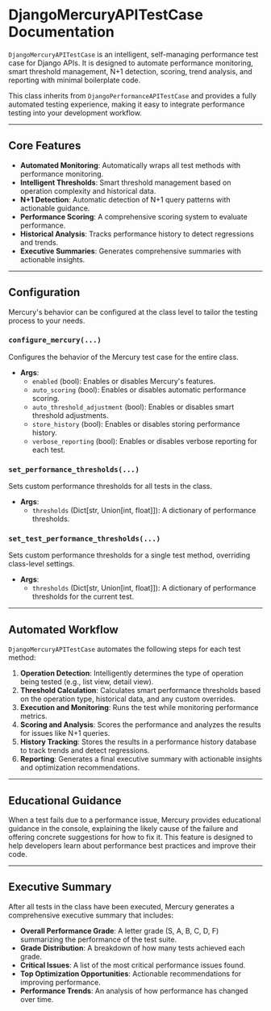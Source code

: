 # DjangoMercuryAPITestCase Documentation

`DjangoMercuryAPITestCase` is an intelligent, self-managing performance test case for Django APIs. It is designed to automate performance monitoring, smart threshold management, N+1 detection, scoring, trend analysis, and reporting with minimal boilerplate code.

This class inherits from `DjangoPerformanceAPITestCase` and provides a fully automated testing experience, making it easy to integrate performance testing into your development workflow.

---

## Core Features

- **Automated Monitoring**: Automatically wraps all test methods with performance monitoring.
- **Intelligent Thresholds**: Smart threshold management based on operation complexity and historical data.
- **N+1 Detection**: Automatic detection of N+1 query patterns with actionable guidance.
- **Performance Scoring**: A comprehensive scoring system to evaluate performance.
- **Historical Analysis**: Tracks performance history to detect regressions and trends.
- **Executive Summaries**: Generates comprehensive summaries with actionable insights.

---

## Configuration

Mercury's behavior can be configured at the class level to tailor the testing process to your needs.

### `configure_mercury(...)`

Configures the behavior of the Mercury test case for the entire class.

- **Args**:
  - `enabled` (bool): Enables or disables Mercury's features.
  - `auto_scoring` (bool): Enables or disables automatic performance scoring.
  - `auto_threshold_adjustment` (bool): Enables or disables smart threshold adjustments.
  - `store_history` (bool): Enables or disables storing performance history.
  - `verbose_reporting` (bool): Enables or disables verbose reporting for each test.

### `set_performance_thresholds(...)`

Sets custom performance thresholds for all tests in the class.

- **Args**:
  - `thresholds` (Dict[str, Union[int, float]]): A dictionary of performance thresholds.

### `set_test_performance_thresholds(...)`

Sets custom performance thresholds for a single test method, overriding class-level settings.

- **Args**:
  - `thresholds` (Dict[str, Union[int, float]]): A dictionary of performance thresholds for the current test.

---

## Automated Workflow

`DjangoMercuryAPITestCase` automates the following steps for each test method:

1. **Operation Detection**: Intelligently determines the type of operation being tested (e.g., list view, detail view).
2. **Threshold Calculation**: Calculates smart performance thresholds based on the operation type, historical data, and any custom overrides.
3. **Execution and Monitoring**: Runs the test while monitoring performance metrics.
4. **Scoring and Analysis**: Scores the performance and analyzes the results for issues like N+1 queries.
5. **History Tracking**: Stores the results in a performance history database to track trends and detect regressions.
6. **Reporting**: Generates a final executive summary with actionable insights and optimization recommendations.

---

## Educational Guidance

When a test fails due to a performance issue, Mercury provides educational guidance in the console, explaining the likely cause of the failure and offering concrete suggestions for how to fix it. This feature is designed to help developers learn about performance best practices and improve their code.

---

## Executive Summary

After all tests in the class have been executed, Mercury generates a comprehensive executive summary that includes:

- **Overall Performance Grade**: A letter grade (S, A, B, C, D, F) summarizing the performance of the test suite.
- **Grade Distribution**: A breakdown of how many tests achieved each grade.
- **Critical Issues**: A list of the most critical performance issues found.
- **Top Optimization Opportunities**: Actionable recommendations for improving performance.
- **Performance Trends**: An analysis of how performance has changed over time.
